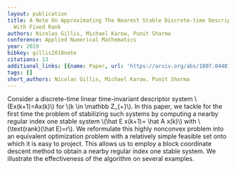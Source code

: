 ```yaml
---
layout: publication
title: A Note On Approximating The Nearest Stable Discrete-time Descriptor System
  With Fixed Rank
authors: Nicolas Gillis, Michael Karow, Punit Sharma
conference: Applied Numerical Mathematics
year: 2019
bibkey: gillis2018note
citations: 13
additional_links: [{name: Paper, url: 'https://arxiv.org/abs/1807.04481'}]
tags: []
short_authors: Nicolas Gillis, Michael Karow, Punit Sharma
---
```

Consider a discrete-time linear time-invariant descriptor system
\\(Ex(k+1)=Ax(k)\\) for \\(k \in \mathbb Z_\{+\}\\). In this paper, we tackle for the
first time the problem of stabilizing such systems by computing a nearby
regular index one stable system \\(\hat E x(k+1)= \hat A x(k)\\) with
\\(\text\{rank\}(\hat E)=r\\). We reformulate this highly nonconvex problem into an
equivalent optimization problem with a relatively simple feasible set onto
which it is easy to project. This allows us to employ a block coordinate
descent method to obtain a nearby regular index one stable system. We
illustrate the effectiveness of the algorithm on several examples.